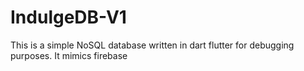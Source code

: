 # IndulgeDB-V1
This is a simple NoSQL database written in dart flutter for debugging purposes. It mimics firebase
